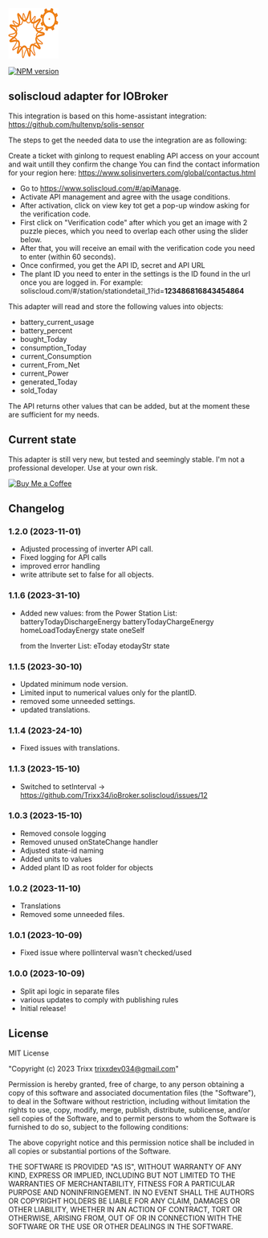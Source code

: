 ![Logo](admin/solis.png)

[![NPM version](http://img.shields.io/npm/v/iobroker.soliscloud)](https://www.npmjs.com/package/iobroker.soliscloud)

## soliscloud adapter for IOBroker

This integration is based on this home-assistant integration:
https://github.com/hultenvp/solis-sensor

The steps to get the needed data to use the integration are as following:

Create a ticket with ginlong to request enabling API access on your account and wait untill they confirm the change
You can find the contact information for your region here: https://www.solisinverters.com/global/contactus.html

- Go to https://www.soliscloud.com/#/apiManage.
- Activate API management and agree with the usage conditions.
- After activation, click on view key tot get a pop-up window asking for the verification code.
- First click on "Verification code" after which you get an image with 2 puzzle pieces, which you need to overlap each other using the slider below.
- After that, you will receive an email with the verification code you need to enter (within 60 seconds).
- Once confirmed, you get the API ID, secret and API URL
- The plant ID you need to enter in the settings is the ID found in the url once you are logged in. For example: soliscloud.com/#/station/stationdetail_1?id=**123486816843454864**

This adapter will read and store the following values into objects:

- battery_current_usage
- battery_percent
- bought_Today
- consumption_Today
- current_Consumption
- current_From_Net
- current_Power
- generated_Today
- sold_Today

The API returns other values that can be added, but at the moment these are sufficient for my needs.

## Current state

This adapter is still very new, but tested and seemingly stable.
I'm not a professional developer. Use at your own risk.

[![Buy Me a Coffee](https://www.buymeacoffee.com/assets/img/guidelines/download-assets-sm-2.svg)](https://www.buymeacoffee.com/trixxdev)

## Changelog
### 1.2.0 (2023-11-01)

- Adjusted processing of inverter API call.
- Fixed logging for API calls
- improved error handling
- write attribute set to false for all objects.

### 1.1.6 (2023-31-10)

- Added new values:
  from the Power Station List:
  batteryTodayDischargeEnergy
  batteryTodayChargeEnergy
  homeLoadTodayEnergy
  state
  oneSelf

  from the Inverter List:
  eToday
  etodayStr
  state

### 1.1.5 (2023-30-10)

- Updated minimum node version.
- Limited input to numerical values only for the plantID.
- removed some unneeded settings.
- updated translations.

### 1.1.4 (2023-24-10)

- Fixed issues with translations.

### 1.1.3 (2023-15-10)

- Switched to setInterval -> https://github.com/Trixx34/ioBroker.soliscloud/issues/12

### 1.0.3 (2023-15-10)

- Removed console logging
- Removed unused onStateChange handler
- Adjusted state-id naming
- Added units to values
- Added plant ID as root folder for objects

### 1.0.2 (2023-11-10)

- Translations
- Removed some unneeded files.

### 1.0.1 (2023-10-09)

- Fixed issue where pollinterval wasn't checked/used

### 1.0.0 (2023-10-09)

- Split api logic in separate files
- various updates to comply with publishing rules
- Initial release!

## License

MIT License

"Copyright (c) 2023 Trixx trixxdev034@gmail.com"

Permission is hereby granted, free of charge, to any person obtaining a copy
of this software and associated documentation files (the "Software"), to deal
in the Software without restriction, including without limitation the rights
to use, copy, modify, merge, publish, distribute, sublicense, and/or sell
copies of the Software, and to permit persons to whom the Software is
furnished to do so, subject to the following conditions:

The above copyright notice and this permission notice shall be included in all
copies or substantial portions of the Software.

THE SOFTWARE IS PROVIDED "AS IS", WITHOUT WARRANTY OF ANY KIND, EXPRESS OR
IMPLIED, INCLUDING BUT NOT LIMITED TO THE WARRANTIES OF MERCHANTABILITY,
FITNESS FOR A PARTICULAR PURPOSE AND NONINFRINGEMENT. IN NO EVENT SHALL THE
AUTHORS OR COPYRIGHT HOLDERS BE LIABLE FOR ANY CLAIM, DAMAGES OR OTHER
LIABILITY, WHETHER IN AN ACTION OF CONTRACT, TORT OR OTHERWISE, ARISING FROM,
OUT OF OR IN CONNECTION WITH THE SOFTWARE OR THE USE OR OTHER DEALINGS IN THE
SOFTWARE.
